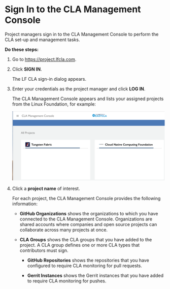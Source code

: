 # Sign In to the CLA Management Console
Project managers sign in to the CLA Management Console to perform the CLA set-up and management tasks.

**Do these steps:**

1. Go to <https://project.lfcla.com>.

1. Click **SIGN IN**.

   The LF CLA sign-in dialog appears.

1. Enter your credentials as the project manager and click **LOG IN**.

   The CLA Management Console appears and lists your assigned projects from the Linux Foundation, for example:

   ![CLA Management All Projects](imgs/cla-management-all-projects.png)

1. Click a **project name** of interest.

   For each project, the CLA Management Console provides the following information:

   * **GitHub Organizations** shows the organizations to which you have connected to the CLA Management Console. Organizations are shared accounts where companies and open source projects can collaborate across many projects at once.

   * **CLA Groups** shows the CLA groups that you have added to the project. A CLA group defines one or more CLA types that contributors must sign.

      * **GitHub Repositories** shows the repositories that you have configured to require CLA monitoring for pull requests.

      * **Gerrit Instances** shows the Gerrit instances that you have added to require CLA monitoring for pushes.